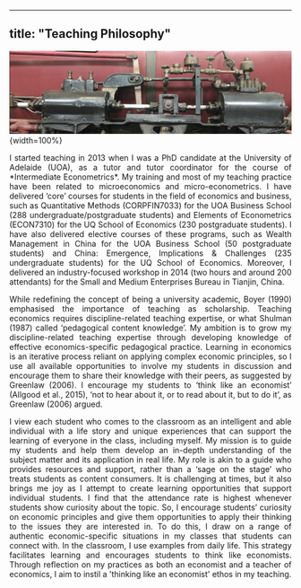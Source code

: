 
---
title: "Teaching Philosophy"
---

![](machine.jpg){width=100%}

<div style="text-align: justify"> 
I started teaching in 2013 when I was a PhD candidate at the University of Adelaide (UOA), as a tutor and tutor coordinator for the course of *Intermediate Econometrics*. My training and most of my teaching practice have been related to microeconomics and micro-econometrics. I have delivered ‘core’ courses for students in the field of economics and business, such as Quantitative Methods (CORPFIN7033) for the UOA Business School (288 undergraduate/postgraduate students) and Elements of Econometrics (ECON7310) for the UQ School of Economics (230 postgraduate students). I have also delivered elective courses of these programs, such as Wealth Management in China for the UOA Business School (50 postgraduate students) and China: Emergence, Implications & Challenges (235 undergraduate students) for the UQ School of Economics. Moreover, I delivered an industry-focused workshop in 2014 (two hours and around 200 attendants) for the Small and Medium Enterprises Bureau in Tianjin, China.

While redefining the concept of being a university academic, Boyer (1990) emphasised the importance of teaching as scholarship. Teaching economics requires discipline-related teaching expertise, or what Shulman (1987) called ‘pedagogical content knowledge’. My ambition is to grow my discipline-related teaching expertise through developing knowledge of effective economics-specific pedagogical practice. Learning in economics is an iterative process reliant on applying complex economic principles, so I use all available opportunities to involve my students in discussion and encourage them to share their knowledge with their peers, as suggested by Greenlaw (2006). I encourage my students to ‘think like an economist’ (Allgood et al., 2015), ‘not to hear about it, or to read about it, but to do it’, as Greenlaw (2006) argued.

I view each student who comes to the classroom as an intelligent and able individual with a life story and unique experiences that can support the learning of everyone in the class, including myself. My mission is to guide my students and help them develop an in-depth understanding of the subject matter and its application in real life. My role is akin to a guide who provides resources and support, rather than a ‘sage on the stage’ who treats students as content consumers. It is challenging at times, but it also brings me joy as I attempt to create learning opportunities that support individual students. I find that the attendance rate is highest whenever students show curiosity about the topic. So, I encourage students’ curiosity on economic principles and give them opportunities to apply their thinking to the issues they are interested in. To do this, I draw on a range of authentic economic-specific situations in my classes that students can connect with. In the classroom, I use examples from daily life. This strategy facilitates learning and encourages students to think like economists. Through reflection on my practices as both an economist and a teacher of economics, I aim to instil a 'thinking like an economist' ethos in my teaching.
</div>
